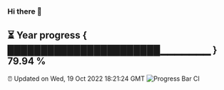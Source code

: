 ### Hi there 👋
⏳ Year progress { ███████████████████████▁▁▁▁▁▁▁ } 79.94 %
---
⏰ Updated on Wed, 19 Oct 2022 18:21:24 GMT
![Progress Bar CI](https://github.com/Moyi321/Moyi321/workflows/Progress%20Bar%20CI/badge.svg)
